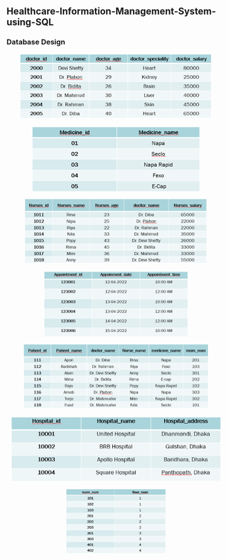 ## Healthcare-Information-Management-System-using-SQL

### Database Design
<p align="center"><img src="./img/d1.png" alt="App Screenshot" style="height:150px; width:auto;"></p>
<p align="center"><img src="./img/d2.png" alt="App Screenshot" style="height:150px; width:auto;"></p>
<p align="center"><img src="./img/d3.png" alt="App Screenshot" style="height:150px; width:auto;"></p>
<p align="center"><img src="./img/d4.png" alt="App Screenshot" style="height:150px; width:auto;"></p>
<p align="center"><img src="./img/d5.png" alt="App Screenshot" style="height:150px; width:auto;"></p>
<p align="center"><img src="./img/d6.png" alt="App Screenshot" style="height:150px; width:auto;"></p>
<p align="center"><img src="./img/d7.png" alt="App Screenshot" style="height:150px; width:auto;"></p>
